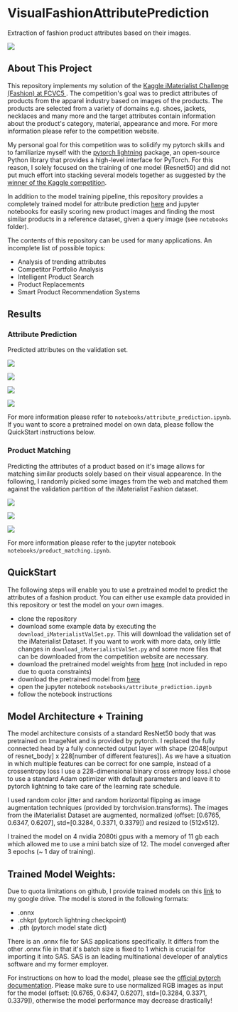 # VisualFashionAttributePrediction
Extraction of fashion product attributes based on their images.

![](MISC/header.png)


## About This Project
This repository implements my solution of the <a href="https://www.kaggle.com/c/imaterialist-challenge-fashion-2018">Kaggle iMaterialist Challenge (Fashion) at FCVC5 </a>. The competition's goal was to predict attributes of products from the apparel industry based on images of the products. The products are selected from a variety of domains e.g. shoes, jackets, necklaces and many more and the target attributes contain information about the product's category, material, appearance and more. For more information please refer to the competition website.

My personal goal for this competition was to solidify my pytorch skills and to familiarize myself with the <a href="https://github.com/PyTorchLightning/pytorch-lightning">pytorch lightning</a> package, an open-source Python library that provides a high-level interface for PyTorch. For this reason, I solely focused on the training of one model (Resnet50) and did not put much effort into stacking several models together as suggested by the <a href="https://www.kaggle.com/c/imaterialist-challenge-fashion-2018/discussion/57944">winner of the Kaggle competition<a/>.

In addition to the model training pipeline, this repository provides a completely trained model for attribute prediction <a href="https://drive.google.com/drive/folders/1EdsssrHV3g1cCNSLd2zke3qwBdNVCOjj?usp=sharing">here</a> and jupyter notebooks for easily scoring new product images and finding the most similar products in a reference dataset, given a query image (see `notebooks` folder). 

The contents of this repository can be used for many applications. An incomplete list of possible topics:

- Analysis of trending attributes
- Competitor Portfolio Analysis
- Intelligent Product Search
- Product Replacements
- Smart Product Recommendation Systems


## Results
### Attribute Prediction
Predicted attributes on the validation set.

![](MISC/scoring_examples/1.PNG)

![](MISC/scoring_examples/2.PNG)

![](MISC/scoring_examples/3.PNG)

![](MISC/scoring_examples/4.PNG)

For more information please refer to `notebooks/attribute_prediction.ipynb`. If you want to score a pretrained model on own data, please follow the QuickStart instructions below.

### Product Matching
Predicting the attributes of a product based on it's image allows for matching similar products solely based on their visual appearence. In the following, I randomly picked some images from the web and matched them against the validation partition of the iMaterialist Fashion dataset.

![](MISC/matching_examples/matching_example.png)

![](MISC/matching_examples/matching_example_1.png)

![](MISC/matching_examples/matching_example_2.png)

For more information please refer to the jupyter notebook `notebooks/product_matching.ipynb`.



## QuickStart
The following steps will enable you to use a pretrained model to predict the attributes of a fashion product. You can either use example data provided in this repository or test the model on your own images.

- clone the repository
- download some example data by executing the `download_iMaterialistValSet.py`. This will download the validation set of the iMaterialist Dataset. If you want to work with more data, only little changes in `download_iMaterialistValSet.py` and some more files that can be downloaded from the competition website are necessary.
- download the pretrained model weights from <a href="https://drive.google.com/drive/folders/1EdsssrHV3g1cCNSLd2zke3qwBdNVCOjj?usp=sharing">here</a> (not included in repo due to quota constraints)
- download the pretrained model from <a href="https://drive.google.com/drive/folders/1EdsssrHV3g1cCNSLd2zke3qwBdNVCOjj?usp=sharing">here</a>
- open the jupyter notebook `notebooks/attribute_prediction.ipynb`
- follow the notebook instructions

## Model Architecture + Training
The model architecture consists of a standard ResNet50 body that was pretrained on ImageNet and is provided by pytorch. I replaced the fully connected head by a fully connected output layer with shape (2048[output of resnet_body] x 228[number of different features]). As we have a situation in which multiple features can be correct for one sample, instead of a crossentropy loss I use a 228-dimensional binary cross entropy loss.I chose to use a standard Adam optimizer with default parameters and leave it to pytorch lightning to take care of the learning rate schedule. 

I used random color jitter and random horizontal flipping as image augmentation techniques (provided by torchvision.transforms). The images from the iMaterialist Dataset are augmented, normalized (offset: [0.6765, 0.6347, 0.6207], std=[0.3284, 0.3371, 0.3379]) and resized to (512x512).  

I trained the model on 4 nvidia 2080ti gpus with a memory of 11 gb each which allowed me to use a mini batch size of 12. The model converged after 3 epochs (~ 1 day of training).

## Trained Model Weights:
Due to quota limitations on github, I provide trained models on this <a href="https://drive.google.com/drive/folders/1EdsssrHV3g1cCNSLd2zke3qwBdNVCOjj?usp=sharing">link</a> to my google drive. The model is stored in the following formats:

- .onnx
- .chkpt (pytorch lightning checkpoint)
- .pth (pytorch model state dict)

There is an .onnx file for SAS applications specifically. It differs from the other .onnx file in that it's batch size is fixed to 1 which is crucial for importing it into SAS. SAS is an leading multinational developer of analytics software and my former employer. 

For instructions on how to load the model, please see the <a href="https://pytorch.org/tutorials/beginner/saving_loading_models.html">official pytorch documentation</a>. Please make sure to use normalized RGB images as input for the model (offset: [0.6765, 0.6347, 0.6207], std=[0.3284, 0.3371, 0.3379]), otherwise the model performance may decrease drastically!
